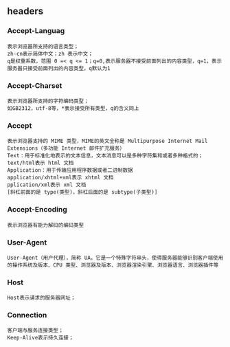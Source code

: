## headers
### Accept-Languag
	表示浏览器所支持的语言类型；
	zh-cn表示简体中文；zh 表示中文；
	q是权重系数，范围 0 =< q <= 1；q=0,表示服务器不接受前面列出的内容类型，q=1，表示服务器只接受前面列出的内容类型，q默认为1


### Accept-Charset
	表示浏览器所支持的字符编码类型；
	如GB2312，utf-8等，*表示接受所有类型，q的含义同上


### Accept
	表示浏览器支持的 MIME 类型，MIME的英文全称是 Multipurpose Internet Mail Extensions（多功能 Internet 邮件扩充服务）
	Text：用于标准化地表示的文本信息，文本消息可以是多种字符集和或者多种格式的；
	text/html表示 html 文档
	Application：用于传输应用程序数据或者二进制数据
	application/xhtml+xml表示 xhtml 文档
	pplication/xml表示 xml 文档
	[斜杠前面的是 type(类型)，斜杠后面的是 subtype(子类型)]


### Accept-Encoding
	表示浏览器有能力解码的编码类型


### User-Agent
	User-Agent（用户代理），简称 UA，它是一个特殊字符串头，使得服务器能够识别客户端使用的操作系统及版本、CPU 类型、浏览器及版本、浏览器渲染引擎、浏览器语言、浏览器插件等


### Host
	Host表示请求的服务器网址；


### Connection
	客户端与服务连接类型；
	Keep-Alive表示持久连接；